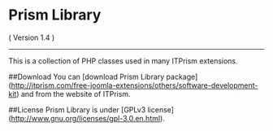 Prism Library 
==========================
( Version 1.4 )
- - -

This is a collection of PHP classes used in many ITPrism extensions. 

##Download
You can [download Prism Library package] (http://itprism.com/free-joomla-extensions/others/software-development-kit) and from the website of ITPrism.

##License
Prism Library is under [GPLv3 license] (http://www.gnu.org/licenses/gpl-3.0.en.html).